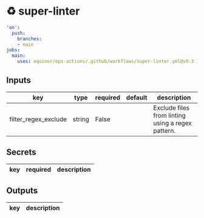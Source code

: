 # ♻ super-linter

```yaml
'on':
  push:
    branches:
    - main
jobs:
  main:
    uses: equinor/ops-actions/.github/workflows/super-linter.yml@v9.3.1

```

## Inputs

key | type | required | default | description
--- | --- | --- | --- | ---
filter_regex_exclude | string | False |  | Exclude files from linting using a regex pattern.

## Secrets

key | required | description
--- | --- | ---

## Outputs

key | description
--- | ---
